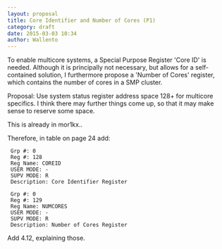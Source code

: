 ```yaml
---
layout: proposal
title: Core Identifier and Number of Cores (P1)
category: draft
date: 2015-03-03 10:34
author: Wallento
---
```


To enable multicore systems, a Special Purpose Register 'Core ID' is needed. Although it is principally not necessary, but allows for a self-contained solution, I furthermore propose a 'Number of Cores' register, which contains the number of cores in a SMP cluster.

Proposal: Use system status register address space 128+ for multicore specifics. I think there may further things come up, so that it may make sense to reserve some space.

This is already in mor1kx..

Therefore, in table on page 24 add:

```
 Grp #: 0
 Reg #: 128
 Reg Name: COREID
 USER MODE: -
 SUPV MODE: R
 Description: Core Identifier Register

 Grp #: 0
 Reg #: 129
 Reg Name: NUMCORES
 USER MODE: -
 SUPV MODE: R
 Description: Number of Cores Register
```

Add 4.12, explaining those.

